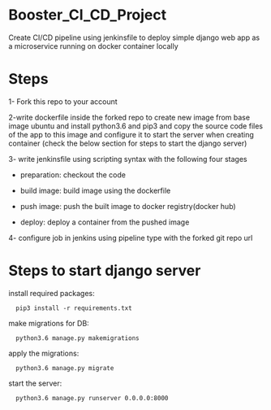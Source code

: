 # Booster_CI_CD_Project

Create CI/CD pipeline using jenkinsfile to deploy simple django web app as a microservice running on docker container locally

# Steps

1- Fork this repo to your account

2-write dockerfile inside the forked repo to create new image from base image ubuntu and install python3.6 and pip3 and copy the source code files of the app to this image and configure it to start the server when creating container (check the below section for steps to start the django server) 

3- write jenkinsfile using scripting syntax with the following four stages

- preparation: checkout the code

- build image: build image using the dockerfile

- push image: push the built image to docker registry(docker hub)

- deploy: deploy a container from the pushed image


4- configure job in jenkins using pipeline type with the forked git repo url



# Steps to start django server


  install required packages:

      pip3 install -r requirements.txt

  make migrations for DB:

      python3.6 manage.py makemigrations

  apply the migrations:

      python3.6 manage.py migrate

  start the server:

      python3.6 manage.py runserver 0.0.0.0:8000

